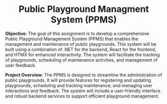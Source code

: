 # <center>Public Playground Managment System (PPMS)</center>

**Objective**: The goal of this assignment is to develop a comprehensive Public Playground Management System (PPMS) that enables the management and maintenance of public playgrounds. This system will be built using a combination of .NET for the backend, React for the frontend, and HTMX for enhanced interactivity. The system will facilitate the tracking of playgrounds, scheduling of maintenance activities, and management of user feedback.

**Project Overview**: The PPMS is designed to streamline the administration of public playgrounds. It will provide features for registering and updating playgrounds, scheduling and tracking maintenance, and managing user interactions and feedback. The system will include a user-friendly interface and robust backend services to support efficient playground management.